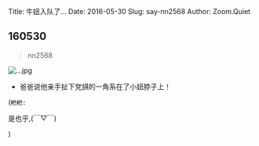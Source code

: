 Title: 牛妞入队了...
Date: 2016-05-30
Slug: say-nn2568
Author: Zoom.Quiet


## 160530
> nn2568

![...jpg](http://momoko.zoomquiet.top/niuniu-albums/nn2016/160530-nn2568.jpg?imageView2/2/w/360)

- 爸爸说他亲手扯下党𣄃的一角系在了小妞脖子上！


(`粑粑:` 

是也乎,(￣▽￣)

)
